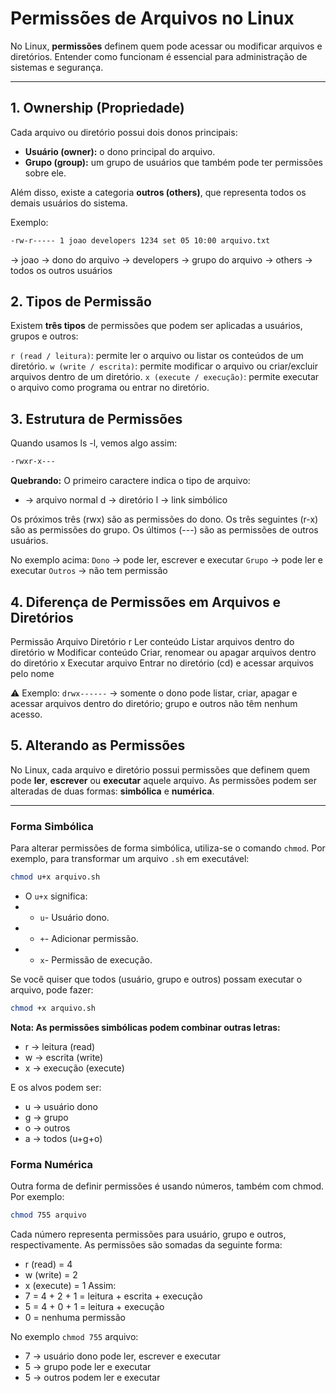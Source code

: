 # Permissões de Arquivos no Linux

No Linux, **permissões** definem quem pode acessar ou modificar arquivos e diretórios. Entender como funcionam é essencial para administração de sistemas e segurança.

---

## 1. Ownership (Propriedade)

Cada arquivo ou diretório possui dois donos principais:

- **Usuário (owner):** o dono principal do arquivo.
- **Grupo (group):** um grupo de usuários que também pode ter permissões sobre ele.

Além disso, existe a categoria **outros (others)**, que representa todos os demais usuários do sistema.

Exemplo:

```bash
-rw-r----- 1 joao developers 1234 set 05 10:00 arquivo.txt
```
-> joao → dono do arquivo
-> developers → grupo do arquivo
-> others → todos os outros usuários

## 2. Tipos de Permissão

Existem **três tipos** de permissões que podem ser aplicadas a usuários, grupos e outros:

`r (read / leitura)`: permite ler o arquivo ou listar os conteúdos de um diretório.
`w (write / escrita)`: permite modificar o arquivo ou criar/excluir arquivos dentro de um diretório.
`x (execute / execução)`: permite executar o arquivo como programa ou entrar no diretório.

## 3. Estrutura de Permissões

Quando usamos ls -l, vemos algo assim:
```bash
-rwxr-x---
```
**Quebrando:**
O primeiro caractere indica o tipo de arquivo:
- → arquivo normal
d → diretório
l → link simbólico

Os próximos três (rwx) são as permissões do dono.
Os três seguintes (r-x) são as permissões do grupo.
Os últimos (---) são as permissões de outros usuários.

No exemplo acima:
`Dono` → pode ler, escrever e executar
`Grupo` → pode ler e executar
`Outros` → não tem permissão

## 4. Diferença de Permissões em Arquivos e Diretórios

Permissão	         Arquivo	             Diretório
r	                 Ler conteúdo	         Listar arquivos dentro do diretório
w	                 Modificar conteúdo	     Criar, renomear ou apagar arquivos dentro do diretório
x	                 Executar arquivo	     Entrar no diretório (cd) e acessar arquivos pelo nome

⚠️ Exemplo: `drwx------` → somente o dono pode listar, criar, apagar e acessar arquivos dentro do diretório; grupo e outros não têm nenhum acesso.

## 5. Alterando as Permissões

No Linux, cada arquivo e diretório possui permissões que definem quem pode **ler**, **escrever** ou **executar** aquele arquivo. As permissões podem ser alteradas de duas formas: **simbólica** e **numérica**.

---

### Forma Simbólica

Para alterar permissões de forma simbólica, utiliza-se o comando `chmod`. Por exemplo, para transformar um arquivo `.sh` em executável:
```bash
chmod u+x arquivo.sh
```
- O `u+x` significa:
- - `u`- Usuário dono.
- - `+`- Adicionar permissão.
- - `x`- Permissão de execução.

Se você quiser que todos (usuário, grupo e outros) possam executar o arquivo, pode fazer:
```bash
chmod +x arquivo.sh
```
**Nota: As permissões simbólicas podem combinar outras letras:**
- r → leitura (read)
- w → escrita (write)
- x → execução (execute)

E os alvos podem ser:
- u → usuário dono
- g → grupo
- o → outros
- a → todos (u+g+o)

### Forma Numérica

Outra forma de definir permissões é usando números, também com chmod. Por exemplo:
```bash
chmod 755 arquivo
```
Cada número representa permissões para usuário, grupo e outros, respectivamente.
As permissões são somadas da seguinte forma:
- r (read) = 4
- w (write) = 2
- x (execute) = 1
Assim:
- 7 = 4 + 2 + 1 = leitura + escrita + execução
- 5 = 4 + 0 + 1 = leitura + execução
- 0 = nenhuma permissão

No exemplo `chmod 755` arquivo:
- 7 → usuário dono pode ler, escrever e executar
- 5 → grupo pode ler e executar
- 5 → outros podem ler e executar

